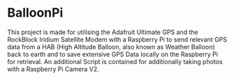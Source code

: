 # BalloonPi
This project is made for utilising the Adafruit Ultimate GPS and the RockBlock Iridium Satellite Modem with a Raspberry Pi to send relevant GPS data from a HAB (High Altitude Balloon, also known as Weather Balloon) back to earth and to save extensive GPS Data locally on the Raspberry Pi for retrieval. An additional Script is contained for additionally taking photos with a Raspberry Pi Camera V2.
